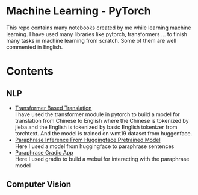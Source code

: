 # Machine Learning - PyTorch
This repo contains many notebooks created by me while learning machine learning. I have used many libraries like pytorch, transformers ... to finish many tasks in machine learning from scratch. Some of them are well commented in English.

# Contents
## NLP
- [Transformer Based Translation](./NLP/Translation/TransformerBasedTranslation.IPYNB)<br>
I have used the transformer module in pytorch to build a model for translation from Chinese to English where the Chinese is tokenized by jieba and the English is tokenized by basic English tokenizer from torchtext. And the model is trained on wmt19 dataset from huggenface.
- [Paraphrase Inference From Huggingface Pretrained Model](./NLP/Paraphrases/InferenceFromTransformers.IPYNB)<br>
Here I used a model from huggingface to paraphrase sentences 
- [Paraphrase Gradio App](./NLP/Paraphrases/GradioApp.py)<br>
Here I used gradio to build a webui for interacting with the paraphrase model
## Computer Vision
